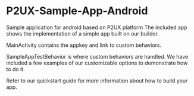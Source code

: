 # P2UX-Sample-App-Android
Sample application for android based on P2UX platform
The included app shows the implementation of a simple app built on our builder. 

MainActivity contains the appkey and link to custom behaviors.

SampleAppTestBehavior is where custom behaviors are handled. We have included a few examples of our customizable options to demonstrate how to do it.

Refer to our quickstart guide for more information about how to build your app.
